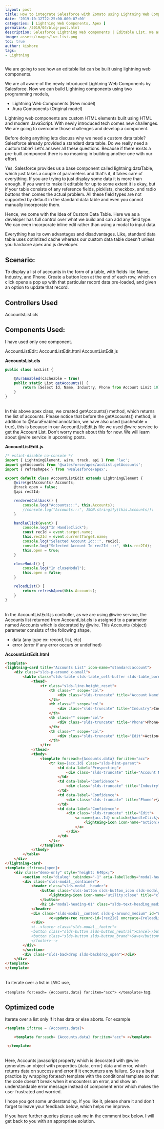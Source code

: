 ```yaml
---
layout: post
title: How to integrate Salesforce with Zomato using Lightning Web Components
date: '2019-10-12T22:25:00.000-07:00'
categories: [ Lightning Web Components, Apex ]
permalink: /2019/04/blog-post.html
description: Salesforce Lightning Web components | Editable List. We are going to see how a editable can be built using lightning web components.
image: assets/images/lwc-list.png
toc: true
author: kishore
tags:
- Lightning
---
```


We are going to see how an editable list can be built using lightning web components.

We are all aware of the newly introduced Lightning Web Components by Salesforce. Now we can build Lightning components using two programming models, 

- Lightning Web Components (New model) 
- Aura Components (Original model)

Lightning web components are custom HTML elements built using HTML and modern JavaScript. With newly introduced tech comes new challenges. We are going to overcome those challenges and develop a component.

Before doing anything lets discuss why we need a custom data table? Salesforce already provided a standard data table. Do we really need a custom table? Let's answer all these questions. Because if there exists a pre-built component there is no meaning in building another one with our effort.

Yes, Salesforce provides us a base component called lightning:dataTable, which just takes a couple of parameters and that's it, it takes care of everything. If you are trying to just display some data it is more than enough. If you want to make it editable for up to some extent it is okay, but if your table consists of any reference fields, picklists, checkbox, and radio buttons then comes the actual problem. All these field types are not supported by default in the standard data table and even you cannot manually incorporate them.

Hence, we come with the Idea of Custom Data Table. Here we as a developer has full control over what we build and can add any field type. We can even incorporate inline edit rather than using a modal to input data.

Everything has its own advantages and disadvantages. Like, standard data table uses optimized cache whereas our custom data table doesn't unless you hardcore apex and js developer.

## Scenario:
To display a list of accounts in the form of a table, with fields like Name, Industry, and Phone. Create a button Icon at the end of each row, which on click opens a pop up with that particular record data pre-loaded, and given an option to update that record.


## Controllers Used
AccountsList.cls

## Components Used:
I have used only one component.

AccountListEdit:
AccountListEdit.html 
AccountListEdit.js

**AccountsList.cls**
```js
public class accList {

    @AuraEnabled(cacheable = true)
    public static List getAccounts() {
        return [Select Id, Name, Industry, Phone from Account Limit 10];
    }
}
```
<br>
In this above apex class, we created getAccounts() method, which returns the list of accounts. Please notice that before the getAccounts() method, in addition to @AuraEnabled annotation, we have also used (cacheable = true), this is because in our AccountListEdit.js file we used @wire service to get the Account List. Don't worry much about this for now. We will learn about @wire service in upcoming posts.

**AccountListEdit.js**
```js
/* eslint-disable no-console */
import { LightningElement, wire, track, api } from 'lwc';
import getAccounts from '@salesforce/apex/accList.getAccounts';
import { refreshApex } from '@salesforce/apex';

export default class AccountListEdit extends LightningElement {
    @wire(getAccounts) Accounts;
    @track open = false;
    @api rec2Id;

    renderedCallback() {
        console.log("Accounts:::", this.Accounts);
        //console.log("Accounts:::", JSON.stringify(this.Accounts));
    }

    handleClick(event) {
        console.log("In HandleClick");
        const recId = event.target.name;
        this.rec2Id = event.currentTarget.name;
        console.log("Selected Account Id:::", recId);
        console.log("Selected Account Id rec2Id :::", this.rec2Id);
        this.open = true;
    }

    closeModal() {
        console.log("In closeModal");
        this.open = false;
    }

    reloadList() {
        return refreshApex(this.Accounts);
    }
}
```
<br>
In the AccountListEdit.js controller, as we are using @wire service, the Accounts list returned from AccountList.cls is assigned to a parameter named Accounts which is decorated by @wire. This Accounts (object) parameter consists of  the following shape,

- data (any type ex: record, list, etc)
- error (error if any error occurs or undefined)

**AccountListEdit.html**
```html
<template>
<lightning-card title="Accounts List" icon-name="standard:account">
    <div class="slds-p-around_x-small">
        <table class="slds-table slds-table_cell-buffer slds-table_bordered">
            <thead>
                <tr class="slds-line-height_reset">
                    <th class="" scope="col">
                        <div class="slds-truncate" title="Account Name">Account Name</div>
                    </th>
                    <th class="" scope="col">
                        <div class="slds-truncate" title="Industry">Industry</div>
                    </th>
                    <th class="" scope="col">
                        <div class="slds-truncate" title="Phone">Phone</div>
                    </th>
                    <th class="" scope="col">
                        <div class="slds-truncate" title="Edit">Action</div>
                    </th>
                </tr>
            </thead>
            <tbody>
                <template for:each={Accounts.data} for:item="acc"> 
                    <tr key={acc.Id} class="slds-hint-parent">
                        <td data-label="Prospecting">
                            <div class="slds-truncate" title="Account Name">{acc.Name}</div>
                        </td>
                        <td data-label="Confidence">
                            <div class="slds-truncate" title="Industry">{acc.Industry}</div>
                        </td>
                        <td data-label="Confidence">
                            <div class="slds-truncate" title="Phone">{acc.Phone}</div>
                        </td>
                        <td data-label="Confidence">
                            <div class="slds-truncate" title="Edit">
                                <a name={acc.Id} onclick={handleClick}>
                                    <lightning-icon icon-name="action:edit" size="x-small"></lightning-icon>
                                </a>
                            </div>
                        </td>
                    </tr>
                </template>
            </tbody>
        </table>
    </div>
</lightning-card>
<template if:true={open}>
    <div class="demo-only" style="height: 640px;">
        <section role="dialog" tabindex="-1" aria-labelledby="modal-heading-01" aria-modal="true" aria-describedby="modal-content-id-1" class="slds-modal slds-fade-in-open">
        <div class="slds-modal__container">
            <header class="slds-modal__header">
                <button class="slds-button slds-button_icon slds-modal__close slds-button_icon-inverse" title="Close">
                    <lightning-icon icon-name="utility:close" title="close" size="small" onclick={closeModal} variant="inverse"></lightning-icon>
                </button>
                <h2 id="modal-heading-01" class="slds-text-heading_medium slds-hyphenate">Modal Header</h2>
            </header>
            <div class="slds-modal__content slds-p-around_medium" id="modal-content-id-1">
                    <c-update-rec record-id={rec2Id} oncreate={reloadList}></c-update-rec>
            </div>
            <!--<footer class="slds-modal__footer">
            <button class="slds-button slds-button_neutral">Cancel</button>
            <button class="slds-button slds-button_brand">Save</button>
            </footer>-->
        </div>
        </section>
        <div class="slds-backdrop slds-backdrop_open"></div>
    </div>
</template>
</template>
```
<br>
To iterate over a list in LWC  use,

`<template for:each= {Accounts.data} for:item="acc"> </template>`
tag.

## Optimized code
Iterate over a list only if it has data or else aborts. For example
```html
<template if:true = {Accounts.data}>

    <template for:each= {Accounts.data} for:item="acc"> </template>

 </template>
```
<br>
Here, Accounts javascript property which is decorated with @wire generates an object with properties {data, error} data and error, which returns data on success and error if it encounters any failure. So as a best practice by wrapping for:each template with the conditional template so that the code doesn't break when it encounters an error, and show an understandable error message instead of component error which makes the user frustrated and worried. 

I hope you got some understanding. If you like it, please share it and don't forget to leave your feedback below, which helps me improve.

If you have further queries please ask me in the comment box below. I will get back to you with an appropriate solution. 